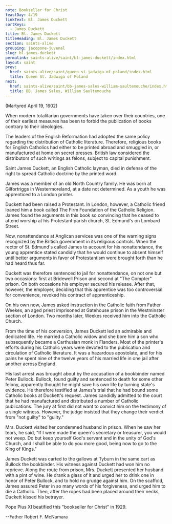 ```yaml
---
note: Bookseller for Christ
feastDay: 4/19
linkText: Bl. James Duckett
sortKeys:
  - James Duckett
title: Bl. James Duckett
titleHeading: Bl. James Duckett
section: saints-alive
grouping: jacopone-juvenal
slug: bl-james-duckett
permalink: saints-alive/saint/bl-james-duckett/index.html
layout: saint
prev:
  href: saints-alive/saint/queen-st-jadwiga-of-poland/index.html
  title: Queen St. Jadwiga of Poland
next:
  href: saints-alive/saint/bb-james-sales-william-saultemouche/index.html
  title: BB. James Sales, William Saultemouche
---
```

(Martyred April 19, 1602)

When modern totalitarian governments have taken over their countries, one of their earliest measures has been to forbid the publication of books contrary to their ideologies.

The leaders of the English Reformation had adopted the same policy regarding the distribution of Catholic literature. Therefore, religious books for English Catholics had either to be printed abroad and smuggled in, or manufactured at home on secret presses. British law considered the distributors of such writings as felons, subject to capital punishment.

Saint James Duckett, an English Catholic layman, died in defense of the right to spread Catholic doctrine by the printed word.

James was a member of an old North Country family. He was born at Gilfortriggs in Westermoreland, at a date not determined. As a youth he was apprenticed to a London printer.

Duckett had been raised a Protestant. In London, however, a Catholic friend loaned him a book called The Firm Foundation of the Catholic Religion. James found the arguments in this book so convincing that he ceased to attend worship at his Protestant parish church, St. Edmund's on Lombard Street.

Now, nonattendance at Anglican services was one of the warning signs recognized by the British government in its religious controls. When the rector of St. Edmund's called James to account for his nonattendance, the young apprentice stated candidly that he would continue to absent himself until better arguments in favor of Protestantism were brought forth than he had heard thus far.

Duckett was therefore sentenced to jail for nonattendance, on not one but two occasions: first at Bridewell Prison and second at "The Compter" prison. On both occasions his employer secured his release. After that, however, the employer, deciding that this apprentice was too controversial for convenience, revoked his contract of apprenticeship.

On his own now, James asked instruction in the Catholic faith from Father Weekes, an aged priest imprisoned at Gatehouse prison in the Westminster section of London. Two months later, Weekes received him into the Catholic Church.

From the time of his conversion, James Duckett led an admirable and dedicated life. He married a Catholic widow and she bore him a son who subsequently became a Carthusian monk in Flanders. Most of the printer's efforts during his Catholic years were devoted to the publication and circulation of Catholic literature. It was a hazardous apostolate, and for his pains he spent nine of the twelve years of his married life in one jail after another across England.

His last arrest was brought about by the accusation of a bookbinder named Peter Bullock. Bullock, found guilty and sentenced to death for some other felony, apparently thought he might save his own life by turning state's evidence. He therefore testified at James's trial that he had bound some Catholic books at Duckett's request. James candidly admitted to the court that he had manufactured and distributed a number of Catholic publications. The jury at first did not want to convict him on the testimony of a single witness. However, the judge insisted that they change their verdict from "not guilty" to "guilty."

Mrs. Duckett visited her condemned husband in prison. When he saw her tears, he said, "If I were made the queen's secretary or treasurer, you would not weep. Do but keep yourself God's servant and in the unity of God's Church, and I shall be able to do you more good, being now to go to the King of Kings."

James Duckett was carted to the gallows at Tyburn in the same cart as Bullock the bookbinder. His witness against Duckett had won him no reprieve. Along the route from prison, Mrs. Duckett presented her husband with a pint of wine. He drank a glass of it and urged her to drink one in honor of Peter Bullock, and to hold no grudge against him. On the scaffold, James assured Peter in so many words of his forgiveness, and urged him to die a Catholic. Then, after the ropes had been placed around their necks, Duckett kissed his betrayer.

Pope Pius XI beatified this "bookseller for Christ" in 1929.

\--Father Robert F. McNamara